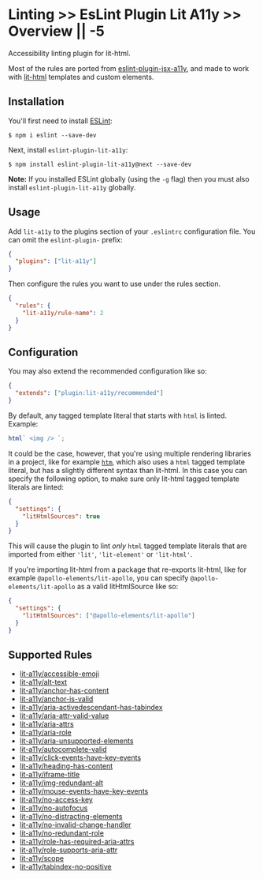 # Linting >> EsLint Plugin Lit A11y >> Overview || -5

Accessibility linting plugin for lit-html.

Most of the rules are ported from [eslint-plugin-jsx-a11y](https://github.com/jsx-eslint/eslint-plugin-jsx-a11y), and made to work with [lit-html](https://lit-html.polymer-project.org/) templates and custom elements.

## Installation

You'll first need to install [ESLint](http://eslint.org):

```
$ npm i eslint --save-dev
```

Next, install `eslint-plugin-lit-a11y`:

```
$ npm install eslint-plugin-lit-a11y@next --save-dev
```

**Note:** If you installed ESLint globally (using the `-g` flag) then you must also install `eslint-plugin-lit-a11y` globally.

## Usage

Add `lit-a11y` to the plugins section of your `.eslintrc` configuration file. You can omit the `eslint-plugin-` prefix:

```json
{
  "plugins": ["lit-a11y"]
}
```

Then configure the rules you want to use under the rules section.

```json
{
  "rules": {
    "lit-a11y/rule-name": 2
  }
}
```

## Configuration

You may also extend the recommended configuration like so:

```json
{
  "extends": ["plugin:lit-a11y/recommended"]
}
```

By default, any tagged template literal that starts with `html` is linted. Example:

```js
html` <img /> `;
```

It could be the case, however, that you're using multiple rendering libraries in a project, like for example [`htm`](https://github.com/developit/htm), which also uses a `html` tagged template literal, but has a slightly different syntax than lit-html. In this case you can specify the following option, to make sure only lit-html tagged template literals are linted:

```json
{
  "settings": {
    "litHtmlSources": true
  }
}
```

This will cause the plugin to lint _only_ `html` tagged template literals that are imported from either `'lit'`, `'lit-element'` or `'lit-html'`.

If you're importing lit-html from a package that re-exports lit-html, like for example `@apollo-elements/lit-apollo`, you can specify `@apollo-elements/lit-apollo` as a valid litHtmlSource like so:

```json
{
  "settings": {
    "litHtmlSources": ["@apollo-elements/lit-apollo"]
  }
}
```

## Supported Rules

- [lit-a11y/accessible-emoji](https://github.com/open-wc/open-wc/blob/3f5593c213b0636660a9c65b9b1d3ae2ed60bc09/docs/docs/linting/eslint-plugin-lit-a11y/rules/accessible-emoji.md)
- [lit-a11y/alt-text](https://github.com/open-wc/open-wc/blob/3f5593c213b0636660a9c65b9b1d3ae2ed60bc09/docs/docs/linting/eslint-plugin-lit-a11y/rules/alt-text.md)
- [lit-a11y/anchor-has-content](https://github.com/open-wc/open-wc/blob/3f5593c213b0636660a9c65b9b1d3ae2ed60bc09/docs/docs/linting/eslint-plugin-lit-a11y/rules/anchor-has-content.md)
- [lit-a11y/anchor-is-valid](https://github.com/open-wc/open-wc/blob/3f5593c213b0636660a9c65b9b1d3ae2ed60bc09/docs/docs/linting/eslint-plugin-lit-a11y/rules/anchor-is-valid.md)
- [lit-a11y/aria-activedescendant-has-tabindex](https://github.com/open-wc/open-wc/blob/3f5593c213b0636660a9c65b9b1d3ae2ed60bc09/docs/docs/linting/eslint-plugin-lit-a11y/rules/aria-activedescendant-has-tabindex.md)
- [lit-a11y/aria-attr-valid-value](https://github.com/open-wc/open-wc/blob/3f5593c213b0636660a9c65b9b1d3ae2ed60bc09/docs/docs/linting/eslint-plugin-lit-a11y/rules/aria-attr-valid-value.md)
- [lit-a11y/aria-attrs](https://github.com/open-wc/open-wc/blob/3f5593c213b0636660a9c65b9b1d3ae2ed60bc09/docs/docs/linting/eslint-plugin-lit-a11y/rules/aria-attrs.md)
- [lit-a11y/aria-role](https://github.com/open-wc/open-wc/blob/3f5593c213b0636660a9c65b9b1d3ae2ed60bc09/docs/docs/linting/eslint-plugin-lit-a11y/rules/aria-role.md)
- [lit-a11y/aria-unsupported-elements](https://github.com/open-wc/open-wc/blob/3f5593c213b0636660a9c65b9b1d3ae2ed60bc09/docs/docs/linting/eslint-plugin-lit-a11y/rules/aria-unsupported-elements.md)
- [lit-a11y/autocomplete-valid](https://github.com/open-wc/open-wc/blob/3f5593c213b0636660a9c65b9b1d3ae2ed60bc09/docs/docs/linting/eslint-plugin-lit-a11y/rules/autocomplete-valid.md)
- [lit-a11y/click-events-have-key-events](https://github.com/open-wc/open-wc/blob/3f5593c213b0636660a9c65b9b1d3ae2ed60bc09/docs/docs/linting/eslint-plugin-lit-a11y/rules/click-events-have-key-events.md)
- [lit-a11y/heading-has-content](https://github.com/open-wc/open-wc/blob/3f5593c213b0636660a9c65b9b1d3ae2ed60bc09/docs/docs/linting/eslint-plugin-lit-a11y/rules/heading-has-content.md)
- [lit-a11y/iframe-title](https://github.com/open-wc/open-wc/blob/3f5593c213b0636660a9c65b9b1d3ae2ed60bc09/docs/docs/linting/eslint-plugin-lit-a11y/rules/iframe-title.md)
- [lit-a11y/img-redundant-alt](https://github.com/open-wc/open-wc/blob/3f5593c213b0636660a9c65b9b1d3ae2ed60bc09/docs/docs/linting/eslint-plugin-lit-a11y/rules/img-redundant-alt.md)
- [lit-a11y/mouse-events-have-key-events](https://github.com/open-wc/open-wc/blob/3f5593c213b0636660a9c65b9b1d3ae2ed60bc09/docs/docs/linting/eslint-plugin-lit-a11y/rules/mouse-events-have-key-events.md)
- [lit-a11y/no-access-key](https://github.com/open-wc/open-wc/blob/3f5593c213b0636660a9c65b9b1d3ae2ed60bc09/docs/docs/linting/eslint-plugin-lit-a11y/rules/no-access-key.md)
- [lit-a11y/no-autofocus](https://github.com/open-wc/open-wc/blob/3f5593c213b0636660a9c65b9b1d3ae2ed60bc09/docs/docs/linting/eslint-plugin-lit-a11y/rules/no-autofocus.md)
- [lit-a11y/no-distracting-elements](https://github.com/open-wc/open-wc/blob/3f5593c213b0636660a9c65b9b1d3ae2ed60bc09/docs/docs/linting/eslint-plugin-lit-a11y/rules/no-distracting-elements.md)
- [lit-a11y/no-invalid-change-handler](https://github.com/open-wc/open-wc/blob/3f5593c213b0636660a9c65b9b1d3ae2ed60bc09/docs/docs/linting/eslint-plugin-lit-a11y/rules/no-invalid-change-handler.md)
- [lit-a11y/no-redundant-role](https://github.com/open-wc/open-wc/blob/3f5593c213b0636660a9c65b9b1d3ae2ed60bc09/docs/docs/linting/eslint-plugin-lit-a11y/rules/no-redundant-role.md)
- [lit-a11y/role-has-required-aria-attrs](https://github.com/open-wc/open-wc/blob/3f5593c213b0636660a9c65b9b1d3ae2ed60bc09/docs/docs/linting/eslint-plugin-lit-a11y/rules/role-has-required-aria-attrs.md)
- [lit-a11y/role-supports-aria-attr](https://github.com/open-wc/open-wc/blob/3f5593c213b0636660a9c65b9b1d3ae2ed60bc09/docs/docs/linting/eslint-plugin-lit-a11y/rules/role-supports-aria-attr.md)
- [lit-a11y/scope](https://github.com/open-wc/open-wc/blob/3f5593c213b0636660a9c65b9b1d3ae2ed60bc09/docs/docs/linting/eslint-plugin-lit-a11y/rules/scope.md)
- [lit-a11y/tabindex-no-positive](https://github.com/open-wc/open-wc/blob/3f5593c213b0636660a9c65b9b1d3ae2ed60bc09/docs/docs/linting/eslint-plugin-lit-a11y/rules/tabindex-no-positive.md)
